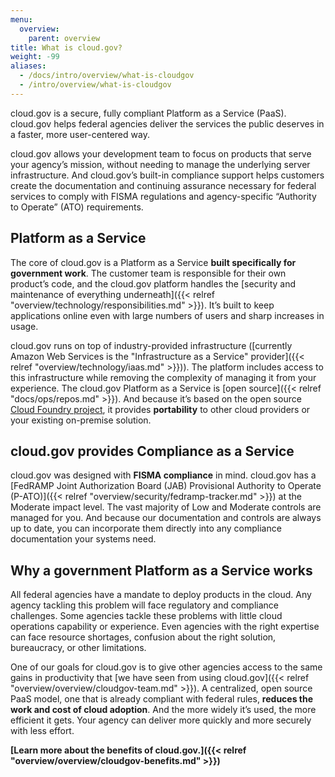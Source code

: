 ```yaml
---
menu:
  overview:
    parent: overview
title: What is cloud.gov?
weight: -99
aliases:
  - /docs/intro/overview/what-is-cloudgov
  - /intro/overview/what-is-cloudgov
---
```


cloud.gov is a secure, fully compliant Platform as a Service (PaaS). cloud.gov helps federal agencies deliver the services the public deserves in a faster, more user-centered way.

cloud.gov allows your development team to focus on products that serve your agency’s mission, without needing to manage the underlying server infrastructure. And cloud.gov’s built-in compliance support helps customers create the documentation and continuing assurance necessary for federal services to comply with FISMA regulations and agency-specific “Authority to Operate” (ATO) requirements.

## Platform as a Service

The core of cloud.gov is a Platform as a Service **built specifically for government work**. The customer team is responsible for their own product’s code, and the cloud.gov platform handles the [security and maintenance of everything underneath]({{< relref "overview/technology/responsibilities.md" >}}). It’s built to keep applications online even with large numbers of users and sharp increases in usage.

cloud.gov runs on top of industry-provided infrastructure ([currently Amazon Web Services is the "Infrastructure as a Service" provider]({{< relref "overview/technology/iaas.md" >}})). The platform includes access to this infrastructure while removing the complexity of managing it from your experience. The cloud.gov Platform as a Service is [open source]({{< relref "docs/ops/repos.md" >}}). And because it’s based on the open source [Cloud Foundry project](http://www.cloudfoundry.org/), it provides **portability** to other cloud providers or your existing on-premise solution.

## cloud.gov provides Compliance as a Service

cloud.gov was designed with **FISMA compliance** in mind. cloud.gov has a [FedRAMP Joint Authorization Board (JAB) Provisional Authority to Operate (P-ATO)]({{< relref "overview/security/fedramp-tracker.md" >}}) at the Moderate impact level. The vast majority of Low and Moderate controls are managed for you. And because our documentation and controls are always up to date, you can incorporate them directly into any compliance documentation your systems need.

## Why a government Platform as a Service works

All federal agencies have a mandate to deploy products in the cloud. Any agency tackling this problem will face regulatory and compliance challenges. Some agencies tackle these problems with little cloud operations capability or experience. Even agencies with the right expertise can face resource shortages, confusion about the right solution, bureaucracy, or other limitations.

One of our goals for cloud.gov is to give other agencies access to the same gains in productivity that [we have seen from using cloud.gov]({{< relref "overview/overview/cloudgov-team.md" >}}). A centralized, open source PaaS model, one that is already compliant with federal rules, **reduces the work and cost of cloud adoption**. And the more widely it’s used, the more efficient it gets. Your agency can deliver more quickly and more securely with less effort.

**[Learn more about the benefits of cloud.gov.]({{< relref "overview/overview/cloudgov-benefits.md" >}})**
